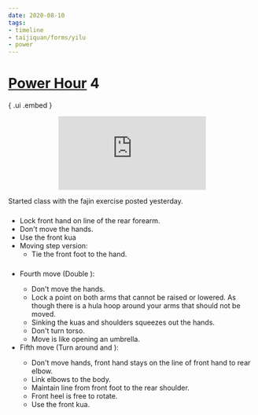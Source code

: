 ```yaml
---
date: 2020-08-10
tags:
- timeline
- taijiquan/forms/yilu
- power
---
```


# [Power Hour](http://practicalmethod.com/2020/08/pm-power-hour-classes/) 4

{ .ui .embed }
<div style="text-align: center;"><iframe src="https://www.youtube.com/embed/Wz4DG9xDwN4" frameborder="0" allow="accelerometer; autoplay; encrypted-media; gyroscope; picture-in-picture" allowfullscreen></iframe></div>

Started class with the fajin exercise posted yesterday.

### <liufengsibi>
* Lock front hand on line of the rear forearm.
* Don't move the hands.
* Use the front kua
* Moving step version:
  * Tie the front foot to the hand.

### <xiexingaobu>
* Fourth move (Double <negativecircle>):
  * Don't move the hands. 
  * Lock a point on both arms that cannot be raised or lowered.  As though there is a hula hoop around your arms that should not be moved.
  * Sinking the kuas and shoulders squeezes out the hands.
  * Don't turn torso.
  * Move is like opening an umbrella.
* Fifth move (Turn around and <fetchwater>): 
  * Don't move hands, front hand stays on the line of front hand to rear elbow.
  * Link elbows to the body.
  * Maintain line from front foot to the rear shoulder.
  * Front heel is free to rotate.
  * Use the front kua.
